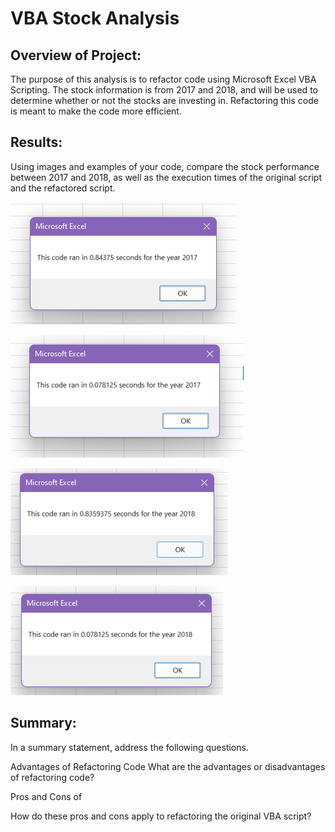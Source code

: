 # VBA Stock Analysis 

## Overview of Project: 
The purpose of this analysis is to refactor code using Microsoft Excel VBA Scripting. The stock information is from 2017 and 2018, and will be used to determine whether or not the stocks are investing in. Refactoring this code is meant to make the code more efficient.

## Results: 

Using images and examples of your code, compare the stock performance between 2017 and 2018, as well as the execution times of the original script and the refactored script.


![original_2017](Resources/Original_2017.png)

![2017](Resources/VBA_2017.png)


![original_2018](Resources/Original_2018.png)

![2018](Resources/VBA_2018.png)

## Summary: 

In a summary statement, address the following questions.

Advantages of Refactoring Code
What are the advantages or disadvantages of refactoring code?

Pros and Cons of 

How do these pros and cons apply to refactoring the original VBA script?
